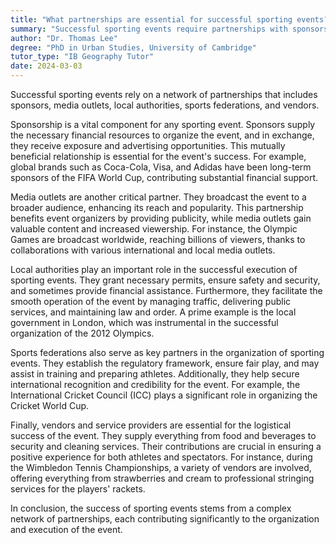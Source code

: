 ```yaml
---
title: "What partnerships are essential for successful sporting events?"
summary: "Successful sporting events require partnerships with sponsors, media outlets, local authorities, sports federations, and vendors."
author: "Dr. Thomas Lee"
degree: "PhD in Urban Studies, University of Cambridge"
tutor_type: "IB Geography Tutor"
date: 2024-03-03
---
```


Successful sporting events rely on a network of partnerships that includes sponsors, media outlets, local authorities, sports federations, and vendors.

Sponsorship is a vital component for any sporting event. Sponsors supply the necessary financial resources to organize the event, and in exchange, they receive exposure and advertising opportunities. This mutually beneficial relationship is essential for the event's success. For example, global brands such as Coca-Cola, Visa, and Adidas have been long-term sponsors of the FIFA World Cup, contributing substantial financial support.

Media outlets are another critical partner. They broadcast the event to a broader audience, enhancing its reach and popularity. This partnership benefits event organizers by providing publicity, while media outlets gain valuable content and increased viewership. For instance, the Olympic Games are broadcast worldwide, reaching billions of viewers, thanks to collaborations with various international and local media outlets.

Local authorities play an important role in the successful execution of sporting events. They grant necessary permits, ensure safety and security, and sometimes provide financial assistance. Furthermore, they facilitate the smooth operation of the event by managing traffic, delivering public services, and maintaining law and order. A prime example is the local government in London, which was instrumental in the successful organization of the 2012 Olympics.

Sports federations also serve as key partners in the organization of sporting events. They establish the regulatory framework, ensure fair play, and may assist in training and preparing athletes. Additionally, they help secure international recognition and credibility for the event. For example, the International Cricket Council (ICC) plays a significant role in organizing the Cricket World Cup.

Finally, vendors and service providers are essential for the logistical success of the event. They supply everything from food and beverages to security and cleaning services. Their contributions are crucial in ensuring a positive experience for both athletes and spectators. For instance, during the Wimbledon Tennis Championships, a variety of vendors are involved, offering everything from strawberries and cream to professional stringing services for the players' rackets.

In conclusion, the success of sporting events stems from a complex network of partnerships, each contributing significantly to the organization and execution of the event.
    